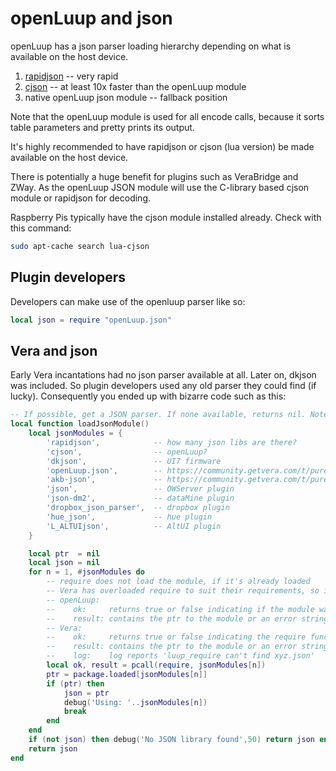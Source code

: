 # openLuup and json

openLuup has a json parser loading hierarchy depending on what is available on the host device.

1. [rapidjson](http://miloyip.github.io/rapidjson/) -- very rapid
2. [cjson](https://www.kyne.com.au/%7Emark/software/lua-cjson.php) -- at least 10x faster than the openLuup module
3. native openLuup json module -- fallback position

Note that the openLuup module is used for all encode calls, because it sorts table parameters and pretty prints its output.

It's highly recommended to have rapidjson or cjson (lua version) be made available on the host device.

There is potentially a huge benefit for plugins such as VeraBridge and ZWay. As the openLuup JSON module will use the C-library based cjson module or rapidjson for decoding.

Raspberry Pis typically have the cjson module installed already. Check with this command:

```bash
sudo apt-cache search lua-cjson
```

## Plugin developers
Developers can make use of the openluup parser like so:

```lua
local json = require "openLuup.json"
```

## Vera and json
Early Vera incantations had no json parser available at all. Later on, dkjson was included. So plugin developers used any old parser they could find (if lucky). Consequently you ended up with bizarre code such as this:

```lua
-- If possible, get a JSON parser. If none available, returns nil. Note that typically UI5 may not have a parser available.
local function loadJsonModule()
    local jsonModules = {
        'rapidjson',            -- how many json libs are there?
        'cjson',                -- openLuup?
        'dkjson',               -- UI7 firmware
        'openLuup.json',        -- https://community.getvera.com/t/pure-lua-json-library-akb-json/185273
        'akb-json',             -- https://community.getvera.com/t/pure-lua-json-library-akb-json/185273
        'json',                 -- OWServer plugin
        'json-dm2',             -- dataMine plugin
        'dropbox_json_parser',  -- dropbox plugin
        'hue_json',             -- hue plugin
        'L_ALTUIjson',          -- AltUI plugin
    }

    local ptr  = nil
    local json = nil
    for n = 1, #jsonModules do
        -- require does not load the module, if it's already loaded
        -- Vera has overloaded require to suit their requirements, so it works differently from openLuup
        -- openLuup:
        --    ok:     returns true or false indicating if the module was loaded successfully or not
        --    result: contains the ptr to the module or an error string showing the path(s) searched for the module
        -- Vera:
        --    ok:     returns true or false indicating the require function executed but require may have or may not have loaded the module
        --    result: contains the ptr to the module or an error string showing the path(s) searched for the module
        --    log:    log reports 'luup_require can't find xyz.json'
        local ok, result = pcall(require, jsonModules[n])
        ptr = package.loaded[jsonModules[n]]
        if (ptr) then
            json = ptr
            debug('Using: '..jsonModules[n])
            break
        end
    end
    if (not json) then debug('No JSON library found',50) return json end
    return json
end
```
